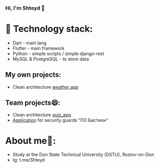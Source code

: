 ### Hi, I'm Shteyd :wave:

# :monocle_face: Technology stack:
- Dart - main lang
- Flutter - main framework
- Python - simple scripts / simple django-rest
- MySQL & PostgreSQL - to store data

## My own projects:
- Clean architecture [weather app](https://github.com/Shteyd/weather_app)

## Team projects:smile::
- Clean architecture [quiz_app](https://github.com/nikolai-2/quiz_app)
- [Application](https://github.com/nikolai-2/bastion_skatguard_mobile) for security guards "ПО Бастион"

# About me:cowboy_hat_face::
- Study at the Don State Technical University (DSTU), Rostov-on-Don
- tg: t.me/Shteyd
